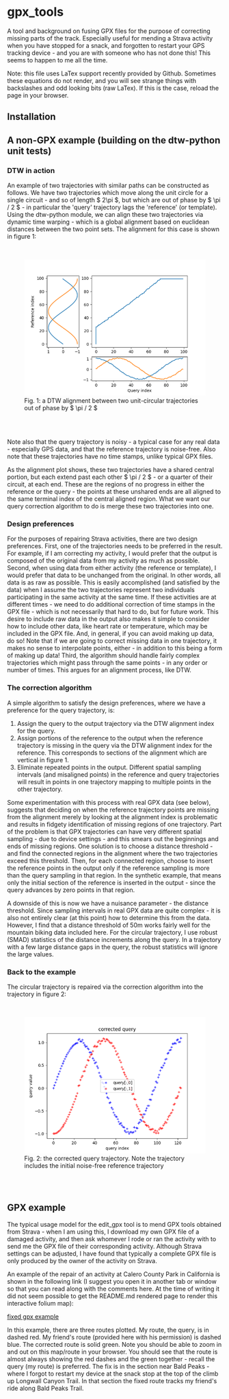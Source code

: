 # gpx_tools
<p>
A tool and background on fusing GPX files for the purpose of correcting missing parts of the track. Especially useful for mending a Strava activity when you have stopped for a snack, and forgotten to restart your GPS tracking device - and you are with someone who has not done this! This seems to happen to me all the time.
</p>

<p>
Note: this file uses LaTex support recently provided by Github. Sometimes these equations do not render, and you will see strange things with backslashes and odd looking bits (raw LaTex). If this is the case, reload the page in your browser.
</p>

## Installation

## A non-GPX example (building on the dtw-python unit tests)

### DTW in action
<p>
An example of two trajectories with similar paths can be constructed as follows. We have two trajectories which move along the unit circle for a single circuit - and so of length $ 2\pi $, but which are out of phase by $ \pi / 2 $ - in particular the 'query' trajectory lags the 'reference' (or template). Using the dtw-python module, we can align these two trajectories via dynamic time warping - which is a global alignment based on euclidean distances between the two point sets. The alignment for this case is shown in figure 1:
</p>

<br>
<figure>
    <img src="test/test_dtw_patch.alignment.png">
    <figcaption>Fig. 1: a DTW alignment between two unit-circular trajectories out of phase by $ \pi / 2 $ </figcaption>
    <br>
</figure>
<br>

<p>
Note also that the query trajectory is noisy - a typical case for any real data - especially GPS data, and that the reference trajectory is noise-free. Also note that these trajectories have no time stamps, unlike typical GPX files.
</p>

<p>
As the alignment plot shows, these two trajectories have a shared central portion, but each extend past each other $ \pi / 2 $ - or a quarter of their circuit, at each end. These are the regions of no progress in either the reference or the query - the points at these unshared ends are all aligned to the same terminal index of the central aligned region. What we want our query correction algorithm to do is merge these two trajectories into one.
</p>

### Design preferences
<p> For the purposes of repairing Strava activities, there are two design preferences. First, one of the trajectories needs to be preferred in the result. For example, if I am correcting my activity, I would prefer that the output is composed of the original data from my activity as much as possible. Second, when using data from either activity (the reference or template), I would prefer that data to be unchanged from the original. In other words, all data is as raw as possible.  This is easily accomplished (and satisfied by the data) when I assume the two trajectories represent two individuals participating in the same activity at the same time. If these activities are at different times - we need to do additional correction of time stamps in the GPX file - which is not necessarily that hard to do, but for future work. This desire to include raw data in the output also makes it simple to consider how to include other data, like heart rate or temperature, which may be included in the GPX file. And, in general, if you can avoid making up data, do so! Note that if we are going to correct missing data in one trajectory, it makes no sense to interpolate points, either - in addition to this being a form of making up data! Third, the algorithm should handle fairly complex trajectories which might pass through the same points - in any order or number of times. This argues for an alignment process, like DTW.</p>

### The correction algorithm
A simple algorithm to satisfy the design preferences, where we have a preference for the query trajectory, is:
<ol>
<li> Assign the query to the output trajectory via the DTW alignment index for the query.</li>
<li> Assign portions of the reference to the output when the reference trajectory is missing in the query via the DTW alignment index for the reference. This corresponds to sections of the alignment which are vertical in figure 1.</li>
<li>Eliminate repeated points in the output. Different spatial sampling intervals (and misaligned points) in the reference and query trajectories will result in points in one trajectory mapping to multiple points in the other trajectory.</li>
</ol>

<p>
Some experimentation with this process with real GPX data (see below), suggests that deciding on when the reference trajectory points are missing from the alignment merely by looking at the alignment index is problematic and results in fidgety identification of missing regions of one trajectory. Part of the problem is that GPX trajectories can have very different spatial sampling - due to device settings - and this smears out the beginnings and ends of missing regions. One solution is to choose a distance threshold - and find the connected regions in the alignment where the two trajectories exceed this threshold. Then, for each connected region, choose to insert the reference points in the output only if the reference sampling is more than the query sampling in that region. In the synthetic example, that means only the initial section of the reference is inserted in the output - since the query advances by zero points in that region.

A downside of this is now we have a nuisance parameter - the distance threshold. Since sampling intervals in real GPX data are quite complex - it is also not entirely clear (at this point) how to determine this from the data. However, I find that a distance threshold of 50m works fairly well for the mountain biking data included here. For the circular trajectory, I use robust (SMAD) statistics of the distance increments along the query. In a trajectory with a few large distance gaps in the query, the robust statistics will ignore the large values.
</p>

### Back to the example
<p>
The circular trajectory is repaired via the correction algorithm into the trajectory in figure 2:
</p>

<br>
<figure>
    <img src="test/test_dtw_patch.corrected.png">
    <figcaption>Fig. 2: the corrected query trajectory. Note the trajectory includes the initial noise-free reference trajectory
    </figcaption>
    <br>
</figure>
<br>

## GPX example

The typical usage model for the edit_gpx tool is to mend GPX tools obtained from Strava - when I am using this, I download my own GPX file of a damaged activity, and then ask whomever I rode or ran the activity with to send me the GPX file of their corresponding activity. Although Strava settings can be adjusted, I have found that typically a complete GPX file is only produced by the owner of the activity on Strava.

An example of the repair of an activity at Calero County Park in California is shown in the following link (I suggest you open it in another tab or window so that you can read along with the comments here. At the time of writing it did not seem possible to get the README.md rendered page to render this interactive folium map):

[fixed gpx example](https://stuartgjohnson.github.io/gpx_tools/test/calero_fixed.html)

In this example, there are three routes plotted. My route, the query, is in dashed red. My friend's route (provided here with his permission) is dashed blue. The corrected route is solid green. Note you should be able to zoom in and out on this map/route in your browser. You should see that the route is almost always showing the red dashes and the green together - recall the query (my route) is preferred. The fix is in the section near Bald Peaks - where I forgot to restart my device at the snack stop at the top of the climb up Longwall Canyon Trail. In that section the fixed route tracks my friend's ride along Bald Peaks Trail.


